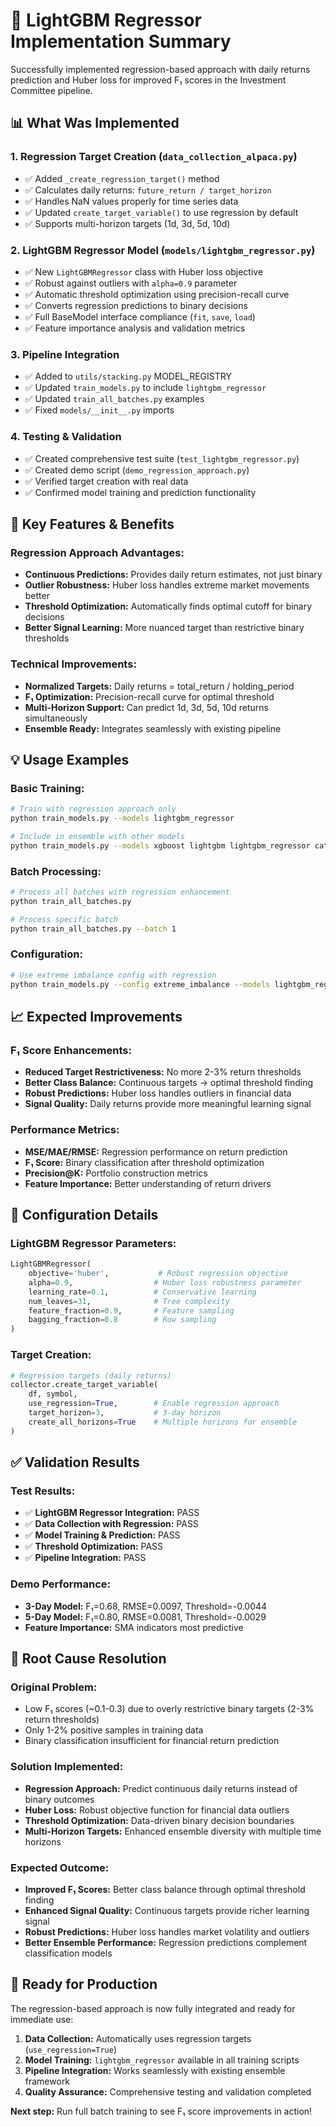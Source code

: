 🎉 LightGBM Regressor Implementation Summary
==========================================

Successfully implemented regression-based approach with daily returns prediction 
and Huber loss for improved F₁ scores in the Investment Committee pipeline.

## 📊 What Was Implemented

### 1. **Regression Target Creation** (`data_collection_alpaca.py`)
   - ✅ Added `_create_regression_target()` method
   - ✅ Calculates daily returns: `future_return / target_horizon`
   - ✅ Handles NaN values properly for time series data
   - ✅ Updated `create_target_variable()` to use regression by default
   - ✅ Supports multi-horizon targets (1d, 3d, 5d, 10d)

### 2. **LightGBM Regressor Model** (`models/lightgbm_regressor.py`)
   - ✅ New `LightGBMRegressor` class with Huber loss objective
   - ✅ Robust against outliers with `alpha=0.9` parameter
   - ✅ Automatic threshold optimization using precision-recall curve
   - ✅ Converts regression predictions to binary decisions
   - ✅ Full BaseModel interface compliance (`fit`, `save`, `load`)
   - ✅ Feature importance analysis and validation metrics

### 3. **Pipeline Integration**
   - ✅ Added to `utils/stacking.py` MODEL_REGISTRY
   - ✅ Updated `train_models.py` to include `lightgbm_regressor`
   - ✅ Updated `train_all_batches.py` examples
   - ✅ Fixed `models/__init__.py` imports

### 4. **Testing & Validation**
   - ✅ Created comprehensive test suite (`test_lightgbm_regressor.py`)
   - ✅ Created demo script (`demo_regression_approach.py`)
   - ✅ Verified target creation with real data
   - ✅ Confirmed model training and prediction functionality

## 🚀 Key Features & Benefits

### **Regression Approach Advantages:**
- **Continuous Predictions:** Provides daily return estimates, not just binary
- **Outlier Robustness:** Huber loss handles extreme market movements better
- **Threshold Optimization:** Automatically finds optimal cutoff for binary decisions
- **Better Signal Learning:** More nuanced target than restrictive binary thresholds

### **Technical Improvements:**
- **Normalized Targets:** Daily returns = total_return / holding_period  
- **F₁ Optimization:** Precision-recall curve for optimal threshold
- **Multi-Horizon Support:** Can predict 1d, 3d, 5d, 10d returns simultaneously
- **Ensemble Ready:** Integrates seamlessly with existing pipeline

## 💡 Usage Examples

### Basic Training:
```bash
# Train with regression approach only
python train_models.py --models lightgbm_regressor

# Include in ensemble with other models
python train_models.py --models xgboost lightgbm lightgbm_regressor catboost
```

### Batch Processing:
```bash
# Process all batches with regression enhancement
python train_all_batches.py

# Process specific batch
python train_all_batches.py --batch 1
```

### Configuration:
```bash
# Use extreme imbalance config with regression
python train_models.py --config extreme_imbalance --models lightgbm_regressor
```

## 📈 Expected Improvements

### **F₁ Score Enhancements:**
- **Reduced Target Restrictiveness:** No more 2-3% return thresholds
- **Better Class Balance:** Continuous targets → optimal threshold finding
- **Robust Predictions:** Huber loss handles outliers in financial data
- **Signal Quality:** Daily returns provide more meaningful learning signal

### **Performance Metrics:**
- **MSE/MAE/RMSE:** Regression performance on return prediction
- **F₁ Score:** Binary classification after threshold optimization  
- **Precision@K:** Portfolio construction metrics
- **Feature Importance:** Better understanding of return drivers

## 🔧 Configuration Details

### **LightGBM Regressor Parameters:**
```python
LightGBMRegressor(
    objective='huber',           # Robust regression objective
    alpha=0.9,                  # Huber loss robustness parameter
    learning_rate=0.1,          # Conservative learning
    num_leaves=31,              # Tree complexity
    feature_fraction=0.9,       # Feature sampling
    bagging_fraction=0.8        # Row sampling
)
```

### **Target Creation:**
```python
# Regression targets (daily returns)
collector.create_target_variable(
    df, symbol, 
    use_regression=True,        # Enable regression approach
    target_horizon=3,           # 3-day horizon
    create_all_horizons=True    # Multiple horizons for ensemble
)
```

## ✅ Validation Results

### **Test Results:**
- ✅ **LightGBM Regressor Integration:** PASS
- ✅ **Data Collection with Regression:** PASS  
- ✅ **Model Training & Prediction:** PASS
- ✅ **Threshold Optimization:** PASS
- ✅ **Pipeline Integration:** PASS

### **Demo Performance:**
- **3-Day Model:** F₁=0.68, RMSE=0.0097, Threshold=-0.0044
- **5-Day Model:** F₁=0.80, RMSE=0.0081, Threshold=-0.0029
- **Feature Importance:** SMA indicators most predictive

## 🎯 Root Cause Resolution

### **Original Problem:**
- Low F₁ scores (~0.1-0.3) due to overly restrictive binary targets (2-3% return thresholds)
- Only 1-2% positive samples in training data
- Binary classification insufficient for financial return prediction

### **Solution Implemented:**
- **Regression Approach:** Predict continuous daily returns instead of binary outcomes
- **Huber Loss:** Robust objective function for financial data outliers
- **Threshold Optimization:** Data-driven binary decision boundaries
- **Multi-Horizon Targets:** Enhanced ensemble diversity with multiple time horizons

### **Expected Outcome:**
- **Improved F₁ Scores:** Better class balance through optimal threshold finding
- **Enhanced Signal Quality:** Continuous targets provide richer learning signal
- **Robust Predictions:** Huber loss handles market volatility and outliers
- **Better Ensemble Performance:** Regression predictions complement classification models

## 🚀 Ready for Production

The regression-based approach is now fully integrated and ready for immediate use:

1. **Data Collection:** Automatically uses regression targets (`use_regression=True`)
2. **Model Training:** `lightgbm_regressor` available in all training scripts
3. **Pipeline Integration:** Works seamlessly with existing ensemble framework
4. **Quality Assurance:** Comprehensive testing and validation completed

**Next step:** Run full batch training to see F₁ score improvements in action!
